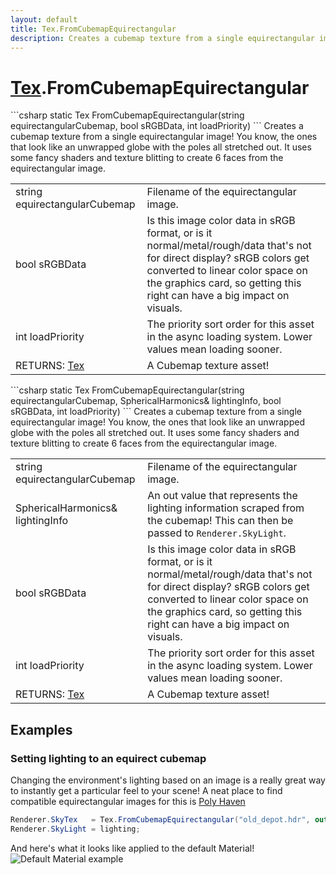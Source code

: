 ```yaml
---
layout: default
title: Tex.FromCubemapEquirectangular
description: Creates a cubemap texture from a single equirectangular image! You know, the ones that look like an unwrapped globe with the poles all stretched out. It uses some fancy shaders and texture blitting to create 6 faces from the equirectangular image.
---
```

# [Tex]({{site.url}}/Pages/Reference/Tex.html).FromCubemapEquirectangular

<div class='signature' markdown='1'>
```csharp
static Tex FromCubemapEquirectangular(string equirectangularCubemap, bool sRGBData, int loadPriority)
```
Creates a cubemap texture from a single equirectangular
image! You know, the ones that look like an unwrapped globe with
the poles all stretched out. It uses some fancy shaders and
texture blitting to create 6 faces from the equirectangular
image.
</div>

|  |  |
|--|--|
|string equirectangularCubemap|Filename of the             equirectangular image.|
|bool sRGBData|Is this image color data in sRGB format,             or is it normal/metal/rough/data that's not for direct display?             sRGB colors get converted to linear color space on the graphics             card, so getting this right can have a big impact on visuals.|
|int loadPriority|The priority sort order for this asset             in the async loading system. Lower values mean loading sooner.|
|RETURNS: [Tex]({{site.url}}/Pages/Reference/Tex.html)|A Cubemap texture asset!|

<div class='signature' markdown='1'>
```csharp
static Tex FromCubemapEquirectangular(string equirectangularCubemap, SphericalHarmonics& lightingInfo, bool sRGBData, int loadPriority)
```
Creates a cubemap texture from a single equirectangular
image! You know, the ones that look like an unwrapped globe with
the poles all stretched out. It uses some fancy shaders and
texture blitting to create 6 faces from the equirectangular image.
</div>

|  |  |
|--|--|
|string equirectangularCubemap|Filename of the             equirectangular image.|
|SphericalHarmonics& lightingInfo|An out value that represents the             lighting information scraped from the cubemap! This can then be             passed to `Renderer.SkyLight`.|
|bool sRGBData|Is this image color data in sRGB format,             or is it normal/metal/rough/data that's not for direct display?             sRGB colors get converted to linear color space on the graphics             card, so getting this right can have a big impact on visuals.|
|int loadPriority|The priority sort order for this asset             in the async loading system. Lower values mean loading sooner.|
|RETURNS: [Tex]({{site.url}}/Pages/Reference/Tex.html)|A Cubemap texture asset!|





## Examples

### Setting lighting to an equirect cubemap
Changing the environment's lighting based on an image is a really
great way to instantly get a particular feel to your scene! A neat
place to find compatible equirectangular images for this is
[Poly Haven](https://polyhaven.com/hdris)
```csharp
Renderer.SkyTex   = Tex.FromCubemapEquirectangular("old_depot.hdr", out SphericalHarmonics lighting);
Renderer.SkyLight = lighting;
```
And here's what it looks like applied to the default Material!
![Default Material example]({{site.screen_url}}/MaterialDefault.jpg)

